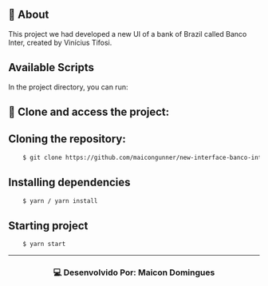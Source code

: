 
## 📔 About

This project we had developed a new UI of a bank of Brazil called Banco Inter, created by Vinícius Tifosi.

## Available Scripts

In the project directory, you can run:

## 📂 Clone and access the project:

<h2>Cloning the repository:</h2>

```bash
    $ git clone https://github.com/maicongunner/new-interface-banco-inter.git
```

<h2>Installing dependencies</h2>

```bash
    $ yarn / yarn install
```

<h2>Starting project</h2>

```bash
    $ yarn start
```

---

<h3 align="center">💻 Desenvolvido Por: Maicon Domingues</h3>
